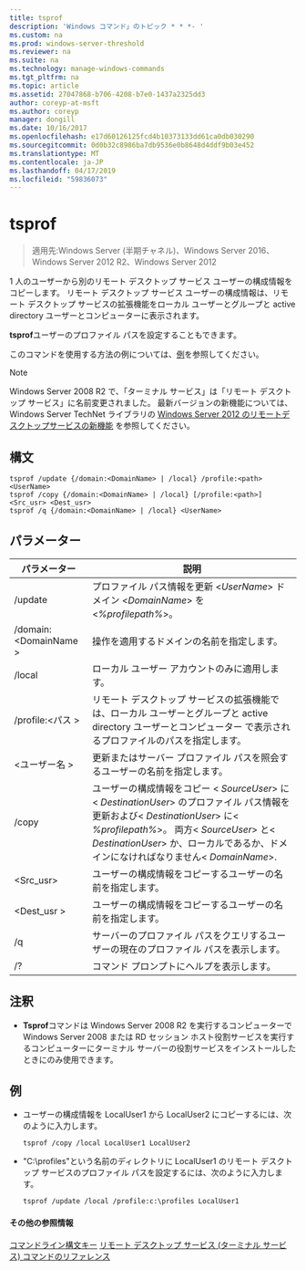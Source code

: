 ```yaml
---
title: tsprof
description: 'Windows コマンド」のトピック * * *- '
ms.custom: na
ms.prod: windows-server-threshold
ms.reviewer: na
ms.suite: na
ms.technology: manage-windows-commands
ms.tgt_pltfrm: na
ms.topic: article
ms.assetid: 27047868-b706-4208-b7e0-1437a2325dd3
author: coreyp-at-msft
ms.author: coreyp
manager: dongill
ms.date: 10/16/2017
ms.openlocfilehash: e17d60126125fcd4b10373133dd61ca0db030290
ms.sourcegitcommit: 0d0b32c8986ba7db9536e0b8648d4ddf9b03e452
ms.translationtype: MT
ms.contentlocale: ja-JP
ms.lasthandoff: 04/17/2019
ms.locfileid: "59836073"
---
```

# <a name="tsprof"></a>tsprof

>適用先:Windows Server (半期チャネル)、Windows Server 2016、Windows Server 2012 R2、Windows Server 2012

1 人のユーザーから別のリモート デスクトップ サービス ユーザーの構成情報をコピーします。
リモート デスクトップ サービス ユーザーの構成情報は、リモート デスクトップ サービスの拡張機能をローカル ユーザーとグループと active directory ユーザーとコンピューターに表示されます。

**tsprof**ユーザーのプロファイル パスを設定することもできます。

このコマンドを使用する方法の例については、[例](#BKMK_examples)を参照してください。

> [!NOTE]
> Windows Server 2008 R2 で、「ターミナル サービス」は「リモート デスクトップ サービス」に名前変更されました。 最新バージョンの新機能については、Windows Server TechNet ライブラリの [Windows Server 2012 のリモートデスクトップサービスの新機能](https://technet.microsoft.com/library/hh831527) を参照してください。

## <a name="syntax"></a>構文
```
tsprof /update {/domain:<DomainName> | /local} /profile:<path> <UserName>
tsprof /copy {/domain:<DomainName> | /local} [/profile:<path>] <Src_usr> <Dest_usr>
tsprof /q {/domain:<DomainName> | /local} <UserName>
```

## <a name="parameters"></a>パラメーター
|パラメーター|説明|
|-------|--------|
|/update|プロファイル パス情報を更新 <*UserName*> ドメイン <*DomainName*> を <*%profilepath%*>。|
|/domain:\<DomainName >|操作を適用するドメインの名前を指定します。|
|/local|ローカル ユーザー アカウントのみに適用します。|
|/profile:\<パス >|リモート デスクトップ サービスの拡張機能では、ローカル ユーザーとグループと active directory ユーザーとコンピューター で表示されるプロファイルのパスを指定します。|
|\<ユーザー名 >|更新またはサーバー プロファイル パスを照会するユーザーの名前を指定します。|
|/copy|ユーザーの構成情報をコピー \< *SourceUser*> に\< *DestinationUser*> のプロファイル パス情報を更新および\< *DestinationUser*> に\< *%profilepath%*>。 両方\< *SourceUser*> と\< *DestinationUser*> か、ローカルであるか、ドメインになければなりません\< *DomainName*>.|
|\<Src_usr>|ユーザーの構成情報をコピーするユーザーの名前を指定します。|
|\<Dest_usr >|ユーザーの構成情報をコピーするユーザーの名前を指定します。|
|/q|サーバーのプロファイル パスをクエリするユーザーの現在のプロファイル パスを表示します。|
|/?|コマンド プロンプトにヘルプを表示します。|

## <a name="remarks"></a>注釈
-   **Tsprof**コマンドは Windows Server 2008 R2 を実行するコンピューターで Windows Server 2008 または RD セッション ホスト役割サービスを実行するコンピューターにターミナル サーバーの役割サービスをインストールしたときにのみ使用できます。

## <a name="BKMK_examples"></a>例
-   ユーザーの構成情報を LocalUser1 から LocalUser2 にコピーするには、次のように入力します。
    ```
    tsprof /copy /local LocalUser1 LocalUser2
    ```
-   "C:\profiles"という名前のディレクトリに LocalUser1 のリモート デスクトップ サービスのプロファイル パスを設定するには、次のように入力します。
    ```
    tsprof /update /local /profile:c:\profiles LocalUser1
    ```

#### <a name="additional-references"></a>その他の参照情報
[コマンドライン構文キー](command-line-syntax-key.md)
[リモート デスクトップ サービス &#40;ターミナル サービス&#41; コマンドのリファレンス](remote-desktop-services-terminal-services-command-reference.md)
